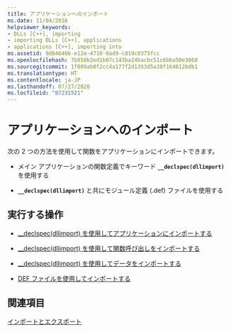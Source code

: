 ```yaml
---
title: アプリケーションへのインポート
ms.date: 11/04/2016
helpviewer_keywords:
- DLLs [C++], importing
- importing DLLs [C++], applications
- applications [C++], importing into
ms.assetid: 9d646466-e12e-4710-8ad9-c819c0375fcc
ms.openlocfilehash: 7b858b2ed1b07c143ba24bacbc51c6bba50e3860
ms.sourcegitcommit: 1f009ab0f2cc4a177f2d1353d5a38f164612bdb1
ms.translationtype: HT
ms.contentlocale: ja-JP
ms.lasthandoff: 07/27/2020
ms.locfileid: "87231521"
---
```

# <a name="importing-into-an-application"></a>アプリケーションへのインポート

次の 2 つの方法を使用して関数をアプリケーションにインポートできます。

- メイン アプリケーションの関数定義でキーワード **`__declspec(dllimport)`** を使用する

- **`__declspec(dllimport)`** と共にモジュール定義 (.def) ファイルを使用する

## <a name="what-do-you-want-to-do"></a>実行する操作

- [__declspec(dllimport) を使用してアプリケーションにインポートする](importing-into-an-application-using-declspec-dllimport.md)

- [__declspec(dllimport) を使用して関数呼び出しをインポートする](importing-function-calls-using-declspec-dllimport.md)

- [__declspec(dllimport) を使用してデータをインポートする](importing-data-using-declspec-dllimport.md)

- [DEF ファイルを使用してインポートする](importing-using-def-files.md)

## <a name="see-also"></a>関連項目

[インポートとエクスポート](importing-and-exporting.md)
